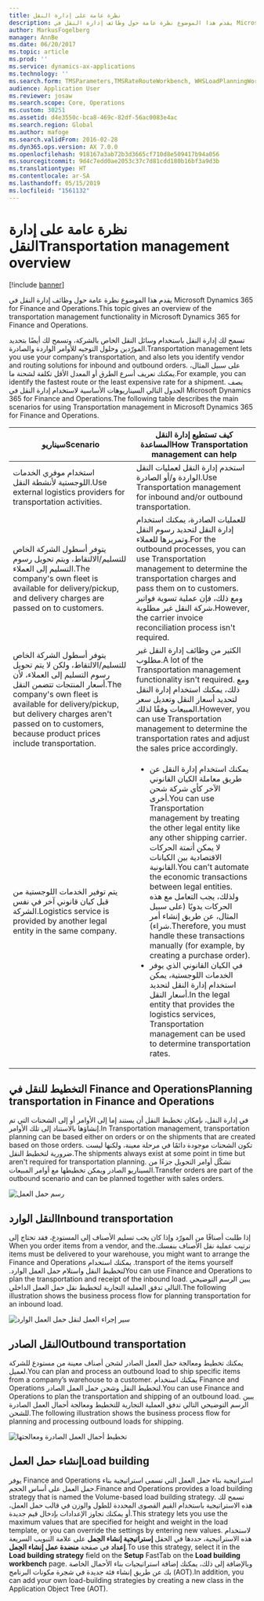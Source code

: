 ```yaml
---
title: نظرة عامة على إدارة النقل
description: يقدم هذا الموضوع نظرة عامة حول وظائف إدارة النقل في Microsoft Dynamics 365 for Finance and Operations.
author: MarkusFogelberg
manager: AnnBe
ms.date: 06/20/2017
ms.topic: article
ms.prod: ''
ms.service: dynamics-ax-applications
ms.technology: ''
ms.search.form: TMSParameters,TMSRateRouteWorkbench, WHSLoadPlanningWorkbench
audience: Application User
ms.reviewer: josaw
ms.search.scope: Core, Operations
ms.custom: 30251
ms.assetid: d4e3550c-bca8-469c-82df-56ac0083e4ac
ms.search.region: Global
ms.author: mafoge
ms.search.validFrom: 2016-02-28
ms.dyn365.ops.version: AX 7.0.0
ms.openlocfilehash: 918167a3ab72b3d3665cf710d8e509417b94a056
ms.sourcegitcommit: 9d4c7edd0ae2053c37c7d81cdd180b16bf3a9d3b
ms.translationtype: HT
ms.contentlocale: ar-SA
ms.lasthandoff: 05/15/2019
ms.locfileid: "1561132"
---
```

# <a name="transportation-management-overview"></a><span data-ttu-id="06f01-103">نظرة عامة على إدارة النقل</span><span class="sxs-lookup"><span data-stu-id="06f01-103">Transportation management overview</span></span>

[!include [banner](../includes/banner.md)]

<span data-ttu-id="06f01-104">يقدم هذا الموضوع نظرة عامة حول وظائف إدارة النقل في Microsoft Dynamics 365 for Finance and Operations.</span><span class="sxs-lookup"><span data-stu-id="06f01-104">This topic gives an overview of the transportation management functionality in Microsoft Dynamics 365 for Finance and Operations.</span></span>

<span data-ttu-id="06f01-105">تسمح لك إدارة النقل باستخدام وسائل النقل الخاص بالشركة، وتسمح لك أيضًا بتحديد المورّدين وحلول التوجيه للأوامر الواردة والصادرة.</span><span class="sxs-lookup"><span data-stu-id="06f01-105">Transportation management lets you use your company’s transportation, and also lets you identify vendor and routing solutions for inbound and outbound orders.</span></span> <span data-ttu-id="06f01-106">على سبيل المثال، يمكنك تعريف أسرع الطرق أو المعدل الأقل تكلفة لشحنة ما.</span><span class="sxs-lookup"><span data-stu-id="06f01-106">For example, you can identify the fastest route or the least expensive rate for a shipment.</span></span> <span data-ttu-id="06f01-107">يصف الجدول التالي السيناريوهات الأساسية لاستخدام إدارة النقل في Microsoft Dynamics 365 for Finance and Operations.</span><span class="sxs-lookup"><span data-stu-id="06f01-107">The following table describes the main scenarios for using Transportation management in Microsoft Dynamics 365 for Finance and Operations.</span></span>

<table>
<colgroup>
<col width="50%" />
<col width="50%" />
</colgroup>
<thead>
<tr class="header">
<th><span data-ttu-id="06f01-108">سيناريو</span><span class="sxs-lookup"><span data-stu-id="06f01-108">Scenario</span></span></th>
<th><span data-ttu-id="06f01-109">كيف تستطيع إدارة النقل المساعدة</span><span class="sxs-lookup"><span data-stu-id="06f01-109">How Transportation management can help</span></span></th>
</tr>
</thead>
<tbody>
<tr class="odd">
<td><span data-ttu-id="06f01-110">استخدام موفري الخدمات اللوجستية لأنشطة النقل.</span><span class="sxs-lookup"><span data-stu-id="06f01-110">Use external logistics providers for transportation activities.</span></span></td>
<td><span data-ttu-id="06f01-111">استخدم إدارة النقل لعمليات النقل الواردة و/أو الصادرة.</span><span class="sxs-lookup"><span data-stu-id="06f01-111">Use Transportation management for inbound and/or outbound transportation.</span></span></td>
</tr>
<tr class="even">
<td><span data-ttu-id="06f01-112">يتوفر أسطول الشركة الخاص للتسليم/الالتقاط، ويتم تحويل رسوم التسليم إلى العملاء.</span><span class="sxs-lookup"><span data-stu-id="06f01-112">The company&#39;s own fleet is available for delivery/pickup, and delivery charges are passed on to customers.</span></span></td>
<td><span data-ttu-id="06f01-113">للعمليات الصادرة، يمكنك استخدام إدارة النقل لتحديد رسوم النقل وتمريرها للعملاء.</span><span class="sxs-lookup"><span data-stu-id="06f01-113">For the outbound processes, you can use Transportation management to determine the transportation charges and pass them on to customers.</span></span> <span data-ttu-id="06f01-114">ومع ذلك، فإن عملية تسوية فواتير شركة النقل غير مطلوبة.</span><span class="sxs-lookup"><span data-stu-id="06f01-114">However, the carrier invoice reconciliation process isn&#39;t required.</span></span></td>
</tr>
<tr class="odd">
<td><span data-ttu-id="06f01-115">يتوفر أسطول الشركة الخاص للتسليم/الالتقاط، ولكن لا يتم تحويل رسوم التسليم إلى العملاء، لأن أسعار المنتجات تتضمن النقل.</span><span class="sxs-lookup"><span data-stu-id="06f01-115">The company&#39;s own fleet is available for delivery/pickup, but delivery charges aren&#39;t passed on to customers, because product prices include transportation.</span></span></td>
<td><span data-ttu-id="06f01-116">الكثير من وظائف إدارة النقل غير مطلوب.</span><span class="sxs-lookup"><span data-stu-id="06f01-116">A lot of the Transportation management functionality isn&#39;t required.</span></span> <span data-ttu-id="06f01-117">ومع ذلك، يمكنك استخدام إدارة النقل لتحديد أسعار النقل وتعديل سعر المبيعات وفقًا لذلك.</span><span class="sxs-lookup"><span data-stu-id="06f01-117">However, you can use Transportation management to determine the transportation rates and adjust the sales price accordingly.</span></span></td>
</tr>
<tr class="even">
<td><span data-ttu-id="06f01-118">يتم توفير الخدمات اللوجستية من قبل كيان قانوني آخر في نفس الشركة.</span><span class="sxs-lookup"><span data-stu-id="06f01-118">Logistics service is provided by another legal entity in the same company.</span></span></td>
<td><ul>
<li><span data-ttu-id="06f01-119">يمكنك استخدام إدارة النقل عن طريق معاملة الكيان القانوني الآخر كأي شركة شحن أخرى.</span><span class="sxs-lookup"><span data-stu-id="06f01-119">You can use Transportation management by treating the other legal entity like any other shipping carrier.</span></span> <span data-ttu-id="06f01-120">لا يمكن أتمتة الحركات الاقتصادية بين الكيانات القانونية.</span><span class="sxs-lookup"><span data-stu-id="06f01-120">You can&#39;t automate the economic transactions between legal entities.</span></span> <span data-ttu-id="06f01-121">ولذلك، يجب التعامل مع هذه الحركات يدويًا (على سبيل المثال، عن طريق إنشاء أمر شراء).</span><span class="sxs-lookup"><span data-stu-id="06f01-121">Therefore, you must handle these transactions manually (for example, by creating a purchase order).</span></span></li>
<li><span data-ttu-id="06f01-122">في الكيان القانوني الذي يوفر الخدمات اللوجستية، يمكن استخدام إدارة النقل لتحديد أسعار النقل.</span><span class="sxs-lookup"><span data-stu-id="06f01-122">In the legal entity that provides the logistics services, Transportation management can be used to determine transportation rates.</span></span></li>
</ul></td>
</tr>
</tbody>
</table>

## <a name="planning-transportation-in-finance-and-operations"></a><span data-ttu-id="06f01-123">التخطيط للنقل في Finance and Operations</span><span class="sxs-lookup"><span data-stu-id="06f01-123">Planning transportation in Finance and Operations</span></span>
<span data-ttu-id="06f01-124">في إدارة النقل، بإمكان تخطيط النقل أن يستند إما إلى الأوامر أو إلى الشحنات التي تم إنشاؤها بالاستناد إلى تلك الأوامر.</span><span class="sxs-lookup"><span data-stu-id="06f01-124">In Transportation management, transportation planning can be based either on orders or on the shipments that are created based on those orders.</span></span> <span data-ttu-id="06f01-125">تكون الشحنات موجودة دائمًا في مرحلة معينة، ولكنها ليست ضرورية لتخطيط النقل.</span><span class="sxs-lookup"><span data-stu-id="06f01-125">The shipments always exist at some point in time but aren't required for transportation planning.</span></span> <span data-ttu-id="06f01-126">تشكّل أوامر التحويل جزءًا من السيناريو الصادر ويمكن تخطيطها مع أوامر المبيعات.</span><span class="sxs-lookup"><span data-stu-id="06f01-126">Transfer orders are part of the outbound scenario and can be planned together with sales orders.</span></span> 

![رسم حمل العمل](./media/Load-drawing1-1024x477.jpg)

## <a name="inbound-transportation"></a><span data-ttu-id="06f01-128">النقل الوارد</span><span class="sxs-lookup"><span data-stu-id="06f01-128">Inbound transportation</span></span>
<span data-ttu-id="06f01-129">‏‫إذا طلبت أصنافًا من المورّد وإذا كان يجب تسليم الأصناف إلى المستودع، فقد تحتاج إلى ترتيب عملية نقل الأصناف بنفسك.</span><span class="sxs-lookup"><span data-stu-id="06f01-129">When you order items from a vendor, and the items must be delivered to your warehouse, you might want to arrange the transport of the items yourself.</span></span> <span data-ttu-id="06f01-130">يمكنك استخدام Finance and Operations لتخطيط النقل واستلام حمل العمل الوارد.‬</span><span class="sxs-lookup"><span data-stu-id="06f01-130">You can use Finance and Operations to plan the transportation and receipt of the inbound load.</span></span> <span data-ttu-id="06f01-131">يبين الرسم التوضيحي التالي تدفق العملية التجارية لتخطيط نقل حمل العمل الداخلي.</span><span class="sxs-lookup"><span data-stu-id="06f01-131">The following illustration shows the business process flow for planning transportation for an inbound load.</span></span> 

![سير إجراء العمل لنقل حمل العمل الوارد](./media/Businessprocessflowforinboundloadtransportation.jpg)

## <a name="outbound-transportation"></a><span data-ttu-id="06f01-133">النقل الصادر</span><span class="sxs-lookup"><span data-stu-id="06f01-133">Outbound transportation</span></span>
<span data-ttu-id="06f01-134">يمكنك تخطيط ومعالجة حمل العمل الصادر لشحن أصناف معينة من مستودع للشركة لعميل.</span><span class="sxs-lookup"><span data-stu-id="06f01-134">You can plan and process an outbound load to ship specific items from a company’s warehouse to a customer.</span></span> <span data-ttu-id="06f01-135">يمكنك استخدام Finance and Operations لتخطيط النقل وشحن حمل العمل الصادر.‬</span><span class="sxs-lookup"><span data-stu-id="06f01-135">You can use Finance and Operations to plan the transportation and shipping of an outbound load.</span></span> <span data-ttu-id="06f01-136">يبين الرسم التوضيحي التالي تدفق العملية التجارية للتخطيط ومعالجة أحمال العمل الصادرة للشحن.</span><span class="sxs-lookup"><span data-stu-id="06f01-136">The following illustration shows the business process flow for planning and processing outbound loads for shipping.</span></span> 

![تخطيط أحمال العمل الصادرة ومعالجتها](./media/Planningandprocessingoutboundloads.jpg)

## <a name="load-building"></a><span data-ttu-id="06f01-138">إنشاء حمل العمل</span><span class="sxs-lookup"><span data-stu-id="06f01-138">Load building</span></span>
<span data-ttu-id="06f01-139">يوفر Finance and Operations استراتيجية بناء حمل العمل التي تسمى استراتيجية بناء حمل العمل على أساس الحجم.</span><span class="sxs-lookup"><span data-stu-id="06f01-139">Finance and Operations provides a load building strategy that is named the Volume-based load building strategy.</span></span> <span data-ttu-id="06f01-140">تسمح لك هذه الاستراتيجية باستخدام القيم القصوى المحددة للطول والوزن في قالب حمل العمل، أو يمكنك تجاوز الإعدادات بإدخال قيم جديدة.</span><span class="sxs-lookup"><span data-stu-id="06f01-140">This strategy lets you use the maximum values that are specified for height and weight in the load template, or you can override the settings by entering new values.</span></span> <span data-ttu-id="06f01-141">لاستخدام هذه الاستراتيجية، حددها في الحقل **إستراتيجية إنشاء الحِمل‬** على علامة التبويب السريعة **إعداد** في صفحة **منضدة عمل إنشاء الحِمل‬**.</span><span class="sxs-lookup"><span data-stu-id="06f01-141">To use this strategy, select it in the **Load building strategy** field on the **Setup** FastTab on the **Load building workbench** page.</span></span> <span data-ttu-id="06f01-142">وبالإضافة إلى ذلك، يمكنك إضافة استراتيجيات بناء الأحمال الخاصة بك عن طريق إنشاء فئة جديدة في شجرة مكونات البرنامج (AOT).</span><span class="sxs-lookup"><span data-stu-id="06f01-142">In addition, you can add your own load-building strategies by creating a new class in the Application Object Tree (AOT).</span></span>



